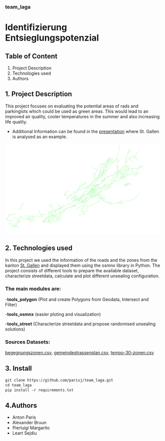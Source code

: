 ### team_laga

# Identifizierung Entsieglungspotenzial

## Table of Content
1. Project Description
2. Technologies used
3. Authors

## 1. Project Description
This project focuses on evaluating the potential areas of rads and parkinglots which could be used as green areas.
This would lead to an improved air quality, cooler temperatures in the summer and also increasing life quality.
- Additional Information can be found in the [presentation](ODH_2022_OST_LAGA_PRES.pdf) where St. Gallen is analysed as an example.

![](plots/streets_Plot.png "Plot potentential Streets")

## 2. Technologies used
In this project we used the information of the roads and the zones from the kanton [St. Gallen](https://daten.sg.ch/) and displayed
them using the osmnx library in Python. The project consists of different tools to prepare the available dataset, characterize streetdata, calculate and plot 
different unsealing configuration. 

    
### The main modules are:
    
-**tools_polygon** (Plot and create Polygons from Geodata, Intersect and Filter)
        
-**tools_osmnx** (easier ploting and visualization)
        
-**tools_street** (Characterize streetdata and propose randomised unsealing solutions)
        
    
### Sources Datasets: 
[begegnungszonen.csv](https://daten.sg.ch/explore/dataset/begegnungszonen%40stadt-stgallen/export/?disjunctive.gebiet&dataChart=eyJxdWVyaWVzIjpbeyJjaGFydHMiOlt7InR5cGUiOiJjb2x1bW4iLCJmdW5jIjoiQ09VTlQiLCJzY2llbnRpZmljRGlzcGxheSI6dHJ1ZSwiY29sb3IiOiIjZmYwMDAwIn1dLCJ4QXhpcyI6InJlYWxpc2llcnQiLCJtYXhwb2ludHMiOiIiLCJ0aW1lc2NhbGUiOiJ5ZWFyIiwic29ydCI6IiIsImNvbmZpZyI6eyJkYXRhc2V0IjoiYmVnZWdudW5nc3pvbmVuQHN0YWR0LXN0Z2FsbGVuIiwib3B0aW9ucyI6eyJkaXNqdW5jdGl2ZS5nZWJpZXQiOnRydWV9fX1dLCJkaXNwbGF5TGVnZW5kIjp0cnVlLCJhbGlnbk1vbnRoIjp0cnVlfQ%3D%3D), 
[gemeindestrassenplan.csv](https://daten.sg.ch/explore/dataset/gemeindestrassenplan%40stadt-stgallen/export/?disjunctive.strassenkl&disjunctive.strassenna&disjunctive.strassennr), 
[tempo-30-zonen.csv](https://daten.sg.ch/explore/dataset/tempo-30-zonen%40stadt-stgallen/export/)

## 3. Install

```
git clone https://github.com/parisj/team_laga.git
cd team_laga
pip install -r requirements.txt
```
    
    
## 4.Authors
  - Anton Paris
  - Alexander Bruun
  - Pierluigi Margarito
  - Leart Sejdiu
    
    
